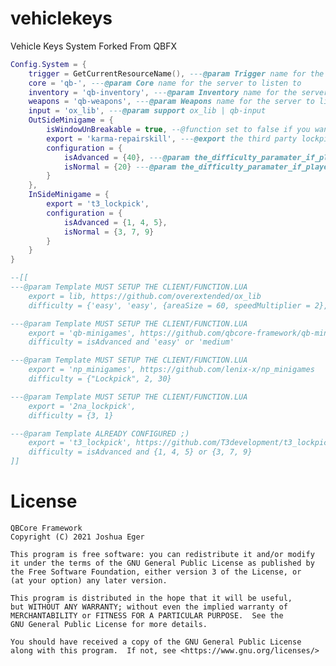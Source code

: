 # vehiclekeys
Vehicle Keys System Forked From QBFX

```lua
Config.System = {
    trigger = GetCurrentResourceName(), ---@param Trigger name for the other resources to [trigger] form current resource
    core = 'qb-', ---@param Core name for the server to listen to
    inventory = 'qb-inventory', ---@param Inventory name for the server to listen to
    weapons = 'qb-weapons', ---@param Weapons name for the server to listen to
    input = 'ox_lib', ---@param support ox_lib | qb-input
    OutSideMinigame = {
        isWindowUnBreakable = true, --@function set to false if you want player to break the window to get in vehicle (this will bypass the outside vehicle minigame if set to false)
        export = 'karma-repairskill', ---@export the third party lockpick UI
        configuration = {
            isAdvanced = {40}, ---@param the_difficulty_paramater_if_player_has ADVANCEDLOCKPICK
            isNormal = {20} ---@param the_difficulty_paramater_if_player_has LOCKPICK
        }
    },
    InSideMinigame = {
        export = 't3_lockpick',
        configuration = {
            isAdvanced = {1, 4, 5},
            isNormal = {3, 7, 9}
        }
    }
}

--[[
---@param Template MUST SETUP THE CLIENT/FUNCTION.LUA
    export = lib, https://github.com/overextended/ox_lib
    difficulty = {'easy', 'easy', {areaSize = 60, speedMultiplier = 2}, 'hard'}, {'w', 'a', 's', 'd'}

---@param Template MUST SETUP THE CLIENT/FUNCTION.LUA
    export = 'qb-minigames', https://github.com/qbcore-framework/qb-minigames
    difficulty = isAdvanced and 'easy' or 'medium'

---@param Template MUST SETUP THE CLIENT/FUNCTION.LUA
    export = 'np_minigames', https://github.com/lenix-x/np_minigames
    difficulty = {"Lockpick", 2, 30}

---@param Template MUST SETUP THE CLIENT/FUNCTION.LUA
    export = '2na_lockpick',
    difficulty = {3, 1}

---@param Template ALREADY CONFIGURED ;)
    export = 't3_lockpick', https://github.com/T3development/t3_lockpick
    difficulty = isAdvanced and {1, 4, 5} or {3, 7, 9}
]]
```

# License

    QBCore Framework
    Copyright (C) 2021 Joshua Eger

    This program is free software: you can redistribute it and/or modify
    it under the terms of the GNU General Public License as published by
    the Free Software Foundation, either version 3 of the License, or
    (at your option) any later version.

    This program is distributed in the hope that it will be useful,
    but WITHOUT ANY WARRANTY; without even the implied warranty of
    MERCHANTABILITY or FITNESS FOR A PARTICULAR PURPOSE.  See the
    GNU General Public License for more details.

    You should have received a copy of the GNU General Public License
    along with this program.  If not, see <https://www.gnu.org/licenses/>
